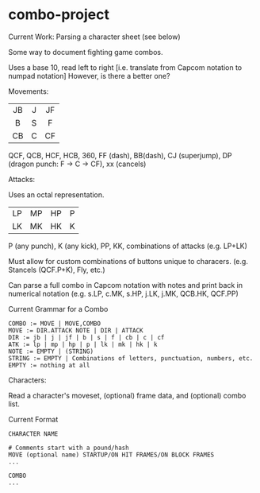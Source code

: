 combo-project
=============

Current Work: Parsing a character sheet (see below)

Some way to document fighting game combos.

Uses a base 10, read left to right [i.e. translate from Capcom notation to numpad notation]
However, is there a better one?

Movements:

|     |     |     |
|:---:|:---:|:---:|
| JB  |  J  | JF  |
|  B  |  S  |  F  |
| CB  |  C  | CF  |

QCF, QCB, HCF, HCB, 360, FF (dash), BB(dash), CJ (superjump), DP (dragon punch: F -> C -> CF), xx (cancels)

Attacks:

Uses an octal representation.

|    |    |    |    |
|:--:|:--:|:--:|:--:|
| LP | MP | HP | P  |
| LK | MK | HK | K  |

P (any punch), K (any kick), PP, KK, combinations of attacks (e.g. LP+LK)

Must allow for custom combinations of buttons unique to characers. (e.g. Stancels (QCF.P+K), Fly, etc.)

Can parse a full combo in Capcom notation with notes and print back in numerical notation (e.g. s.LP, c.MK, s.HP, j.LK, j.MK, QCB.HK, QCF.PP)

Current Grammar for a Combo
```
COMBO := MOVE | MOVE,COMBO
MOVE := DIR.ATTACK NOTE | DIR | ATTACK
DIR := jb | j | jf | b | s | f | cb | c | cf
ATK := lp | mp | hp | p | lk | mk | hk | k
NOTE := EMPTY | (STRING)
STRING := EMPTY | Combinations of letters, punctuation, numbers, etc.
EMPTY := nothing at all
```

Characters:

Read a character's moveset, (optional) frame data, and (optional) combo list.

Current Format 

```
CHARACTER NAME

# Comments start with a pound/hash
MOVE (optional name) STARTUP/ON HIT FRAMES/ON BLOCK FRAMES
...

COMBO
...
```